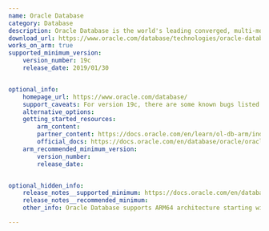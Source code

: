 ```yaml
---
name: Oracle Database
category: Database
description: Oracle Database is the world's leading converged, multi-model database management system for any data management workload.
download_url: https://www.oracle.com/database/technologies/oracle-database-software-downloads.html
works_on_arm: true
supported_minimum_version:
    version_number: 19c
    release_date: 2019/01/30


optional_info:
    homepage_url: https://www.oracle.com/database/
    support_caveats: For version 19c, there are some known bugs listed [here](https://docs.oracle.com/en/database/oracle/oracle-database/19/rnrdm/issues-affecting-linux-arm-aarch64-oracle-database-19.14.html). The latest versions are more stable on the Arm architecture.
    alternative_options:
    getting_started_resources:
        arm_content:
        partner_content: https://docs.oracle.com/en/learn/ol-db-arm/index.html#introduction
        official_docs: https://docs.oracle.com/en/database/oracle/oracle-database/19/ladbi/operating-system-reqs-arm.html
    arm_recommended_minimum_version:
        version_number:
        release_date:


optional_hidden_info:
    release_notes__supported_minimum: https://docs.oracle.com/en/database/oracle/oracle-database/19/rnrdm/purpose-these-release-notes.html
    release_notes__recommended_minimum:
    other_info: Oracle Database supports ARM64 architecture starting with version 19c. A [tutorial for installing Oracle Database on Oracle Linux for ARM](https://docs.oracle.com/en/learn/ol-db-arm/index.html#introduction) is available.

---
```

